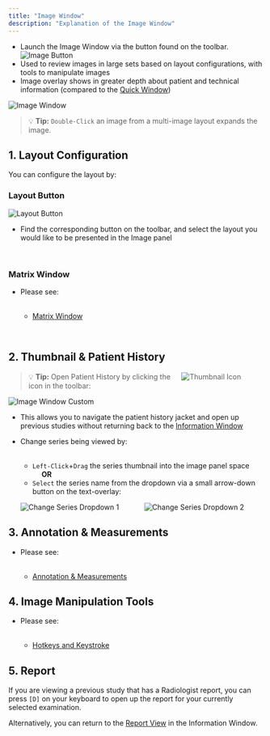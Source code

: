 ```yaml
---
title: "Image Window"
description: "Explanation of the Image Window"
---
```


- Launch the Image Window via the button found on the toolbar. &emsp; ![Image Button](/basics/image-button-icon.png)
- Used to review images in large sets based on layout configurations, with tools to manipulate images
- Image overlay shows in greater depth about patient and technical information (compared to the [Quick Window](/en/quick-window))

![Image Window](/basics/image-window.png)

> 💡 **Tip:** `Double-Click` an image from a multi-image layout expands the image.

## 1. Layout Configuration

You can configure the layout by:

### Layout Button

![Layout Button](/basics/layout-button.png)

- Find the corresponding button on the toolbar, and select the layout you would like to be presented in the Image panel

<br />

### Matrix Window

- Please see:

    <br />

    - [Matrix Window](/en/matrix-window)

<br />

## 2. Thumbnail & Patient History


> 💡 **Tip:** Open Patient History by clicking the &emsp; ![Thumbnail Icon](/basics/thumbnail-icon.png)&emsp; icon in the toolbar:

![Image Window Custom](/basics/image-window-custom.png)

- This allows you to navigate the patient history jacket and open up previous studies without returning back to the [Information Window](/en/info-window)

- Change series being viewed by:
    
    <br />

    - `Left-Click`+`Drag` the series thumbnail into the image panel space &emsp; &emsp; **OR**
    - `Select` the series name from the dropdown via a small arrow-down button on the text-overlay:

    ![Change Series Dropdown 1](/basics/image-changeseries-1.png)
    &emsp;&emsp;&emsp;
    ![Change Series Dropdown 2](/basics/image-changeseries-2.png)

## 3. Annotation & Measurements

- Please see:

    <br />

    - [Annotation & Measurements](/en/text-and-distance)


## 4. Image Manipulation Tools

- Please see:
    
    <br />

    - [Hotkeys and Keystroke](/en/hotkeys)


## 5. Report

If you are viewing a previous study that has a Radiologist report, you can press `[D]` on your keyboard to open up the report for your currently selected examination.

Alternatively, you can return to the [Report View](/en/info-window#report-view) in the Information Window.